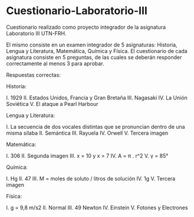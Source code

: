 # Cuestionario-Laboratorio-III

Cuestionario realizado como proyecto integrador de la asignatura Laboratorio III UTN-FRH.

El mismo consiste en un examen integrador de 5 asignaturas: Historia, Lengua y Literatura, Matemática, Química y Física. El cuestionario de cada asignatura consiste en 5 preguntas, de las cuales se deberán responder correctamente al menos 3 para aprobar.

Respuestas correctas:

Historia:

  I. 1929
 II. Estados Unidos, Francia y Gran Bretaña
III. Nagasaki
 IV. La Unión Soviética
  V. El ataque a Pearl Harbour

Lengua y Literatura:

  I. La secuencia de dos vocales distintas que se pronuncian dentro de una misma sílaba
 II. Semántica
III. Rayuela
 IV. Orwell
  V. Tercera imagen
  
Matemática:

  I. 306
 II. Segunda imagen
III. x = 10 y x = 7
 IV. A = π . r^2
  V. γ = 85°
  
Química:

  I. Hg
 II. 47
III. M = moles de soluto / litros de solución
 IV. 1g
  V. Tercera imagen
  
Física:

  I. g = 9,8 m/s2
 II. Normal
III. 49 Newton
 IV. Einstein
  V. Fotones y Electrones
  
